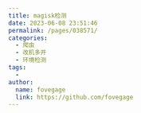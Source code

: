 ```yaml
---
title: magisk检测
date: 2023-06-08 23:51:46
permalink: /pages/038571/
categories:
  - 爬虫
  - 改机多开
  - 环境检测
tags:
  - 
author: 
  name: fovegage
  link: https://github.com/fovegage
---
```

